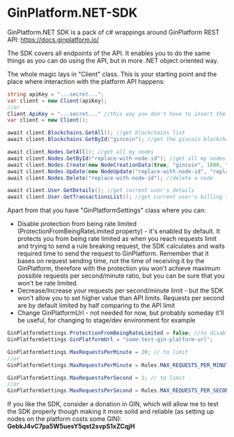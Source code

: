# GinPlatform.NET-SDK
GinPlatform.NET SDK is a pack of c# wrappings around GinPlatform REST API: https://docs.ginplatform.io/

The SDK covers all endpoints of the API. It enables you to do the same things as you can do using the API, but in more .NET object oriented way.

The whole magic lays in "Client" class. This is your starting point and the place where interaction with the platform API happens:

```C#
string apiKey = "...secret...";
var client = new Client(apiKey);
//or
Client.ApiKey = "...secret..." //this way you don't have to insert the ApiKey explicitly, the ApiKey is going to be provided automatically to every 'Client' instance
var client = new Client();

await client.Blockchains.GetAll(); //get blockchains list
await client.Blockchains.GetById("gincoin"); //get the gincoin blockchain

await client.Nodes.GetAll(); //get all my nodes
await client.Nodes.GetById("replace-with-node-id"); //get all my nodes
await client.Nodes.Create(new NodeCreationData(true, "gincoin", 1000, "tx-id-here", null));
await client.Nodes.Update(new NodeUpdate("replace-with-node-id", "replace-with-node-name", new Dictionary<string, string>() { { "key1", "value1" } })); //update a node
await client.Nodes.Delete("replace-with-node-id"); //delete a node

await client.User.GetDetails(); //get current user's details
await client.User.GetTransactionsList(); //get current user's billing transactions
```
  
Apart from that you have "GinPlatformSettings" class where you can:
  - Disable protection from being rate limited (ProtectionFromBeingRateLimited property) - it's enabled by default. It protects you from being rate limited as when you reach requests limit and trying to send a rule breaking request, the SDK calculates and waits required time to send the request to GinPlatform. Remember that it bases on request sending time, not the time of receiving it by the GinPlatform, therefore with the protection you won't achieve maximum possible requests per second/minute ratio, but you can be sure that you won't be rate limited.
  - Decrease/Increase your requests per second/minute limit - but the SDK won't allow you to set higher value than API limits. Requests per second are by default limited by half comparing to the API limit
  - Change GinPlatformUrl - not needed for now, but probably someday it'll be useful, for changing to stage/dev environment for example

```c#
GinPlatformSettings.ProtectionFromBeingRateLimited = false; //to disable protection - definitely not recommended
GinPlatformSettings.GinPlatformUrl = "some-test-gin-platform-url";

GinPlatformSettings.MaxRequestsPerMinute = 20; // to limit
//or
GinPlatformSettings.MaxRequestsPerMinute = Rules.MAX_REQUESTS_PER_MINUTE_API_THRESHOLD; // to set max performance per minute

GinPlatformSettings.MaxRequestsPerSecond = 1; // to limit
//or
GinPlatformSettings.MaxRequestsPerSecond = Rules.MAX_REQUESTS_PER_SECOND_API_THRESHOLD; // to set max performance per second
```

If you like the SDK, consider a donation in GIN, which will allow me to test the SDK properly though making it more solid and reliable (as setting up nodes on the platform costs some GIN): <b>GebkJ4vC7pa5W5uesY5qst2svpS1xZCqjH</b>
